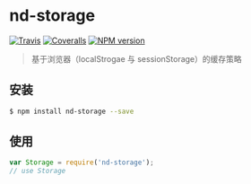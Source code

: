 # nd-storage

[![Travis](https://img.shields.io/travis/ndfront/nd-storage.svg?style=flat-square)](https://github.com/ndfront/nd-storage)
[![Coveralls](https://img.shields.io/coveralls/ndfront/nd-storage.svg?style=flat-square)](https://github.com/ndfront/nd-storage)
[![NPM version](https://img.shields.io/npm/v/nd-storage.svg?style=flat-square)](https://npmjs.org/package/nd-storage)

> 基于浏览器（localStrogae 与 sessionStorage）的缓存策略

## 安装

```bash
$ npm install nd-storage --save
```

## 使用

```js
var Storage = require('nd-storage');
// use Storage
```
